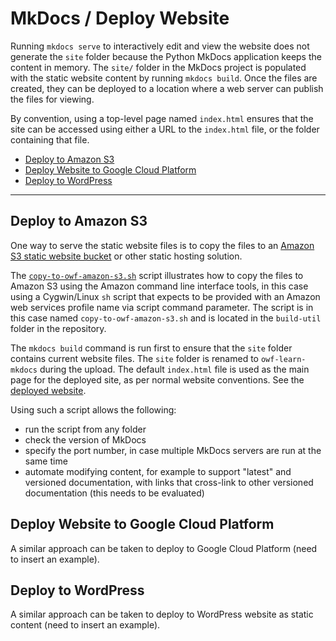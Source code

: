 # MkDocs / Deploy Website #

Running `mkdocs serve` to interactively edit and view the website does not generate the `site` folder
because the Python MkDocs application keeps the content in memory.
The `site/` folder in the MkDocs project is populated with the static website content by running `mkdocs build`.
Once the files are created, they can be deployed to a location where a web server can publish the files for viewing.

By convention, using a top-level page named `index.html` ensures that the site can be accessed using
either a URL to the `index.html` file, or the folder containing that file.

* [Deploy to Amazon S3](#deploy-to-amazon-s3)
* [Deploy Website to Google Cloud Platform](#deploy-website-to-google-cloud-platform)
* [Deploy to WordPress](#deploy-to-wordpress)

------------------------

## Deploy to Amazon S3 ##

One way to serve the static website files is to copy the files to an
[Amazon S3 static website bucket](http://docs.aws.amazon.com/AmazonS3/latest/dev/WebsiteHosting.html)
or other static hosting solution.

The [`copy-to-owf-amazon-s3.sh`](https://github.com/OpenWaterFoundation/owf-learn-mkdocs/blob/master/build-util/copy-to-owf-amazon-s3.sh)
script illustrates how to copy the files to Amazon S3 using the Amazon command line interface tools,
in this case using a Cygwin/Linux `sh` script that expects to be provided with an Amazon web services profile name via script command parameter.
The script is in this case named `copy-to-owf-amazon-s3.sh` and is located in the `build-util` folder in the repository.

The `mkdocs build` command is run first to ensure that the `site` folder contains current website files.
The `site` folder is renamed to `owf-learn-mkdocs` during the upload.
The default `index.html` file is used as the main page for the deployed site, as per normal website conventions.
See the [deployed website](http://learn.openwaterfoundation.org/owf-learn-mkdocs/).

Using such a script allows the following:

* run the script from any folder
* check the version of MkDocs
* specify the port number, in case multiple MkDocs servers are run at the same time
* automate modifying content, for example to support "latest" and versioned documentation, with links that
cross-link to other versioned documentation (this needs to be evaluated)

## Deploy Website to Google Cloud Platform ##

A similar approach can be taken to deploy to Google Cloud Platform (need to insert an example).

## Deploy to WordPress ##

A similar approach can be taken to deploy to WordPress website as static content (need to insert an example).
